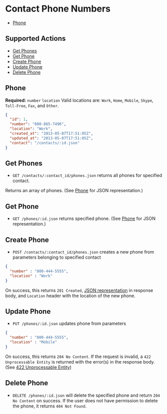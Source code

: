 # Contact Phone Numbers

* [Phone](#phone)

## Supported Actions

* [Get Phones](#get-phones)
* [Get Phone](#get-phone)
* [Create Phone](#create-phone)
* [Update Phone](#update-phone)
* [Delete Phone](#delete-phone)

## Phone

**Required:** ```number``` ```location```
Valid locations are: ```Work```, ```Home```, ```Mobile```, ```Skype```, ```Toll-Free```, ```Fax```, and ```Other```.

```json
{
  "id": 1,
  "number": "800-865-7496",
  "location": "Work",
  "created_at": "2013-05-07T17:51:05Z",
  "updated_at": "2013-05-07T17:51:05Z",
  "contact": "/contacts/:id.json"
}
```

## Get Phones

* ```GET /contacts/:contact_id/phones.json``` returns all phones for specified contact.

Returns an array of phones. (See [Phone](#phone) for JSON representation.)

## Get Phone

 * ```GET /phones/:id.json``` returns specified phone. (See [Phone](#phone) for JSON representation.)

## Create Phone

* ```POST /contacts/:contact_id/phones.json``` creates a new phone from parameters belonging to specified contact

```json
{
  "number" : "800-444-5555",
  "location" : "Work"
}
```

On success, this returns ```201 Created```, [JSON representation](#phone) in response body, and ```Location``` header with the location of the new phone.

## Update Phone

* ```PUT /phones/:id.json``` updates phone from parameters

```json
{
  "number" : "800-444-5555",
  "location" : "Mobile"
}
```

On success, this returns ```204 No Content```. If the request is invalid, a ```422 Unprocessable Entity``` is returned with the error(s) in the response body. (See [422 Unprocessable Entity](https://github.com/aceofsales/api-docs/blob/master/422.md))

## Delete Phone

* ```DELETE /phones/:id.json``` will delete the specified phone and return ```204 No Content``` on success. If the user does not have permission to delete the phone, it returns ```404 Not Found```.

